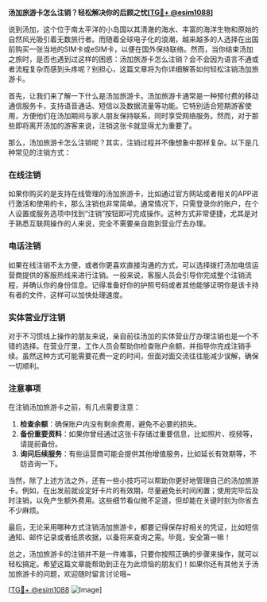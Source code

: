 **汤加旅游卡怎么注销？轻松解决你的后顾之忧[[TG💪+ @esim1088](https://t.me/s/esim1088)]**

说到汤加，这个位于南太平洋的小岛国以其清澈的海水、丰富的海洋生物和原始的自然风光吸引着无数旅行者。而随着全球电子化的浪潮，越来越多的人选择在出国前购买一张当地的SIM卡或eSIM卡，以便在国外保持联络。然而，当你结束汤加之旅时，是否也遇到过这样的困惑：汤加旅游卡怎么注销？会不会因为语言不通或者流程复杂而感到头疼呢？别担心，这篇文章将为你详细解答如何轻松注销汤加旅游卡。

首先，让我们来了解一下什么是汤加旅游卡。汤加旅游卡通常是一种预付费的移动通信服务卡，支持语音通话、短信以及数据流量等功能。它特别适合短期游客使用，方便他们在汤加期间与家人朋友保持联系，同时享受网络服务。然而，对于那些即将离开汤加的游客来说，注销这张卡就显得尤为重要了。

那么，汤加旅游卡怎么注销呢？其实，注销过程并不像想象中那样复杂。以下是几种常见的注销方式：

### **在线注销**
如果你购买的是支持在线管理的汤加旅游卡，比如通过官方网站或者相关的APP进行激活和使用的卡，那么注销也非常简单。通常情况下，只需登录你的账户，在个人设置或服务选项中找到“注销”按钮即可完成操作。这种方式非常便捷，尤其是对于熟悉互联网操作的人来说，完全不需要亲自跑到营业厅去办理。

### **电话注销**
如果在线注销不太方便，或者你更喜欢直接沟通的方式，可以选择拨打汤加电信运营商提供的客服热线来进行注销。一般来说，客服人员会引导你完成整个注销流程，并确认你的身份信息。记得准备好你的护照号码或者其他能够证明你是该卡持有者的文件，这样可以加快处理速度。

### **实体营业厅注销**
对于不习惯线上操作的朋友来说，亲自前往汤加的实体营业厅办理注销也是一个不错的选择。在营业厅里，工作人员会帮助你检查账户余额，并指导你完成注销手续。虽然这种方式可能需要花费一定的时间，但面对面交流往往能减少误解，确保一切顺利。

### **注意事项**
在注销汤加旅游卡之前，有几点需要注意：
1. **检查余额**：确保账户内没有剩余费用，避免不必要的损失。
2. **备份重要资料**：如果你曾经通过这张卡存储过重要信息，比如照片、视频等，请提前备份。
3. **询问后续服务**：有些运营商可能会提供其他增值服务，比如延长有效期等，不妨咨询一下。

当然，除了上述方法之外，还有一些小技巧可以帮助你更好地管理自己的汤加旅游卡。例如，在出发前就设定好卡片的有效期，尽量避免长时间闲置；使用完毕后及时注销，以免产生额外费用。这些细节看似微不足道，但却能在关键时刻为你省去不少麻烦。

最后，无论采用哪种方式注销汤加旅游卡，都要记得保存好相关的凭证，比如短信通知、邮件记录或者纸质收据，以备将来查询之需。毕竟，安全第一嘛！

总之，汤加旅游卡的注销并不是一件难事，只要你按照正确的步骤来操作，就可以轻松搞定。希望这篇文章能帮助到正在为此烦恼的朋友们！如果你还有其他关于汤加旅游卡的问题，欢迎随时留言讨论哦~

[[TG💪+ @esim1088](https://t.me/s/esim1088) ![Image](https://i.postimg.cc/4NQfJmqS/Snipaste-2025-05-13-00-14-12.png)]
